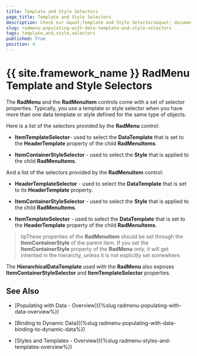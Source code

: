 ```yaml
---
title: Template and Style Selectors
page_title: Template and Style Selectors
description: Check our &quot;Template and Style Selectors&quot; documentation article for the RadMenu {{ site.framework_name }} control.
slug: radmenu-populating-with-data-template-and-style-selectors
tags: template,and,style,selectors
published: True
position: 4
---
```


# {{ site.framework_name }} RadMenu Template and Style Selectors

The __RadMenu__ and the __RadMenuItem__ controls come with a set of selector properties. Typically, you use a template or style selector when you have more than one data template or style defined for the same type of objects.

Here is a list of the selectors provided by the __RadMenu__ control:

* __ItemTemplateSelector__- used to select the __DataTemplate__ that is set to the __HeaderTemplate__ property of the child __RadMenuItems__.

* __ItemContainerStyleSelector__ - used to select the __Style__ that is applied to the child __RadMenuItems__.

And a list of the selectors provided by the __RadMenuItem__ control:

* __HeaderTemplateSelector__ - used to select the __DataTemplate__ that is set to its __HeaderTemplate__ property.

* __ItemContainerStyleSelector__ - used to select the __Style__ that is applied to the child __RadMenuItems__.

* __ItemTemplateSelector__ - used to select the __DataTemplate__ that is set to the __HeaderTemplate__ property of the child __RadMenuItems__.

>tipThese properties of the __RadMenuItem__ should be set through the __ItemContainerStyle__ of the parent item. If you set the __ItemContainerStyle__ property of the __RadMenu__ only, it will get inherited in the hierarchy, unless it is not explicitly set somewhere.

The __HierarchicalDataTemplate__ used with the __RadMenu__ also exposes __ItemContainerStyleSelector__ and __ItemTemplateSelector__ properties.

## See Also

 * [Populating with Data - Overview]({%slug radmenu-populating-with-data-overview%})

 * [Binding to Dynamic Data]({%slug radmenu-populating-with-data-binding-to-dynamic-data%})

 * [Styles and Templates - Overview]({%slug radmenu-styles-and-templates-overview%})
